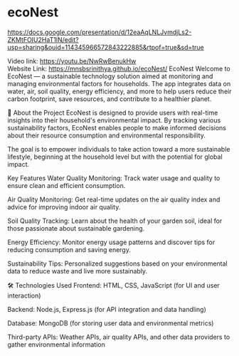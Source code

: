 # ecoNest
https://docs.google.com/presentation/d/12eaAqLNLJvmdjLs2-ZKMtFOIU2HaT1lN/edit?usp=sharing&ouid=114345966572843222885&rtpof=true&sd=true<br>

Video link: https://youtu.be/NwRwBenukHw <br>
Website Link: https://mnsbsrinithya.github.io/ecoNest/
EcoNest
Welcome to EcoNest — a sustainable technology solution aimed at monitoring and managing environmental factors for households. The app integrates data on water, air, soil quality, energy efficiency, and more to help users reduce their carbon footprint, save resources, and contribute to a healthier planet.

🌱 About the Project
EcoNest is designed to provide users with real-time insights into their household's environmental impact. By tracking various sustainability factors, EcoNest enables people to make informed decisions about their resource consumption and environmental responsibility.

The goal is to empower individuals to take action toward a more sustainable lifestyle, beginning at the household level but with the potential for global impact.

Key Features
Water Quality Monitoring: Track water usage and quality to ensure clean and efficient consumption.

Air Quality Monitoring: Get real-time updates on the air quality index and advice for improving indoor air quality.

Soil Quality Tracking: Learn about the health of your garden soil, ideal for those passionate about sustainable gardening.

Energy Efficiency: Monitor energy usage patterns and discover tips for reducing consumption and saving energy.

Sustainability Tips: Personalized suggestions based on your environmental data to reduce waste and live more sustainably.

🛠 Technologies Used
Frontend: HTML, CSS, JavaScript (for UI and user interaction)

Backend: Node.js, Express.js (for API integration and data handling)

Database: MongoDB (for storing user data and environmental metrics)

Third-party APIs: Weather APIs, air quality APIs, and other data providers to gather environmental information
